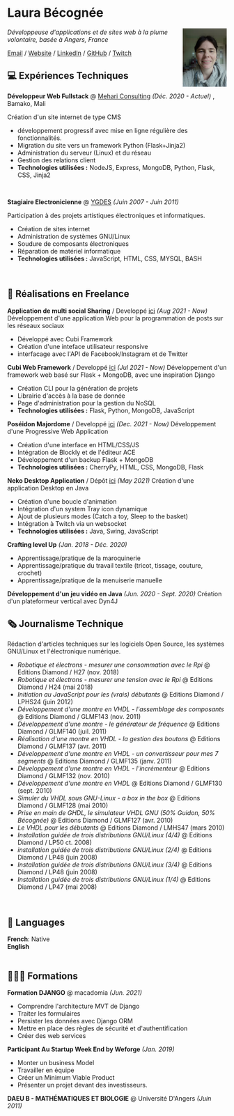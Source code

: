 # Laura Bécognée

<img src="IMG_20210119_123443.jpg" width="20%" height="auto" align="right">

_Développeuse d'applications et de sites web à la plume volontaire, basée à Angers, France_ <br>

[Email](mailto:jaimaille@gmail.com) / [Website](https://ours-agile.com/) / [LinkedIn](https://www.linkedin.com/in/laura-b%C3%A9cogn%C3%A9e/) / [GitHub](https://github.com/Aqueuse) / [Twitch](https://twitch.tv/aqueuse/)

## 💻 Expériences Techniques

**Développeur Web Fullstack** @ [Mehari Consulting](http://mehari-consulting.com) _(Déc. 2020 - Actuel)_ , Bamako, Mali 

Création d'un site internet de type CMS
  - développement progressif avec mise en ligne régulière des fonctionnalités.
  -  Migration du site vers un framework Python (Flask+Jinja2)
  -  Administration du serveur (Linux) et du réseau
  -  Gestion des relations client
  -  **Technologies utilisées :** NodeJS, Express, MongoDB, Python, Flask, CSS, Jinja2
<br>

**Stagiaire Electronicienne** @ [YGDES](http://ygdes.com/) _(Juin 2007 - Juin 2011)_ <br>

Participation à des projets artistiques électroniques et informatiques.
  - Création de sites internet
  - Administration de systèmes GNU/Linux
  - Soudure de composants électroniques
  - Réparation de matériel informatique
  -  **Technologies utilisées :** JavaScript, HTML, CSS, MYSQL, BASH
<br>
    
## 🚀 Réalisations en Freelance

**Application de multi social Sharing** / Developpé [ici](https://github.com/Aqueuse/multipass-social-sharing) _(Aug 2021 - Now)_
Développement d'une application Web pour la programmation de posts sur les réseaux sociaux
  - Développé avec Cubi Framework
  - Création d'une inteface utilisateur responsive
  - interfacage avec l'API de Facebook/Instagram et de Twitter


**Cubi Web Framework** / Developpé [ici](https://github.com/Aqueuse/Cubi) _(Jul 2021 - Now)_
Développement d'un framework web basé sur Flask + MongoDB, avec une inspiration Django
  - Création CLI pour la génération de projets
  - Librairie d'accès à la base de donnée
  - Page d'administration pour la gestion du NoSQL
  -  **Technologies utilisées :** Flask, Python, MongoDB, JavaScript


**Poséidon Majordome** / Developpé [ici](https://github.com/Aqueuse/PoseidonMajordome) _(Dec. 2021 - Now)_
Développement d'une Progressive Web Application
  - Création d'une interface en HTML/CSS/JS
  - Intégration de Blockly et de l'éditeur ACE
  - Développement d'un backup Flask + MongoDB
  -  **Technologies utilisées :** CherryPy, HTML, CSS, MongoDB, Flask


**Neko Desktop Application** / Dépôt [ici](https://github.com/Aqueuse/NekoV2) _(May 2021)_
Création d'une application Desktop en Java 
  - Création d'une boucle d'animation
  - Intégration d'un system Tray icon dynamique
  - Ajout de plusieurs modes (Catch a toy, Sleep to the basket)
  - Intégration à Twitch via un websocket
  -  **Technologies utilisées :** Java, Swing, JavaScript


**Crafting level Up** _(Jan. 2018 - Déc. 2020)_
  - Apprentissage/pratique de la maroquinerie
  - Apprentissage/pratique du travail textile (tricot, tissage, couture, crochet)
  - Apprentissage/pratique de la menuiserie manuelle


**Développement d'un jeu vidéo en Java** _(Jun. 2020 - Sept. 2020)_
  Création d'un plateformeur vertical avec Dyn4J
<br>

## 🗞 Journalisme Technique

Rédaction d'articles techniques sur les logiciels Open Source, les systèmes GNU/Linux et l'électronique numérique. 

  - _Robotique et électrons - mesurer une consommation avec le Rpi_ @ Editions Diamond / H27 (nov. 2018)
  - _Robotique et électrons - mesurer une tension avec le Rpi_ @ Editions Diamond / H24 (mai 2018)
  - _Initiation au JavaScript pour les (vrais) débutants_ @ Editions Diamond / LPHS24 (juin 2012)
  - _Développement d'une montre en VHDL - l'assemblage des composants_ @ Editions Diamond / GLMF143 (nov. 2011)
  - _Développement d'une montre - le générateur de fréquence_ @ Editions Diamond / GLMF140 (juil. 2011)
  - _Réalisation d'une montre en VHDL - la gestion des boutons_ @ Editions Diamond / GLMF137 (avr. 2011)
  - _Développement d'une montre en VHDL - un convertisseur pour mes 7 segments_ @ Editions Diamond / GLMF135 (janv. 2011)
  - _Développement d'une montre en VHDL - l'incrémenteur_ @ Editions Diamond / GLMF132 (nov. 2010)
  - _Développement d'une montre en VHDL_ @ Editions Diamond / GLMF130 (sept. 2010)
  - _Simuler du VHDL sous GNU-Linux - a box in the box_ @ Editions Diamond / GLMF128 (mai 2010)
  - _Prise en main de GHDL, le simulateur VHDL GNU (50% Guidon, 50% Bécognée)_ @ Editions Diamond / GLMF127 (avr. 2010)
  - _Le VHDL pour les débutants_ @ Editions Diamond / LMHS47 (mars 2010)
  - _Installation guidée de trois distributions GNU/Linux (4/4)_ @ Editions Diamond / LP50 ct. 2008)
  - _installation guidée de trois distributions GNU/Linux (2/4)_ @ Editions Diamond / LP48 (juin 2008)
  - _Installation guidée de trois distributions GNU/Linux (3/4)_ @ Editions Diamond / LP48 (juin 2008)
  - _Installation guidée de trois distributions GNU/Linux (1/4)_ @ Editions Diamond / LP47 (mai 2008)

  
  <br>

## 💬 Languages

**French**: Native <br>
**English**<br><br>

## 👩🏼‍🎓 Formations

**Formation DJANGO** @ macadomia _(Jun. 2021)_
  - Comprendre l'architecture MVT de Django
  - Traiter les formulaires
  - Persister les données avec Django ORM
  - Mettre en place des règles de sécurité et d'authentification
  - Créer des web services

**Participant Au Startup Week End by Weforge** _(Jan. 2019)_ 
  - Monter un business Model 
  - Travailler en équipe 
  - Créer un Minimum Viable Product 
  - Présenter un projet devant des investisseurs.

**DAEU B - MATHÉMATIQUES ET BIOLOGIE** @ Université D'Angers _(Juin 2011)_ 
